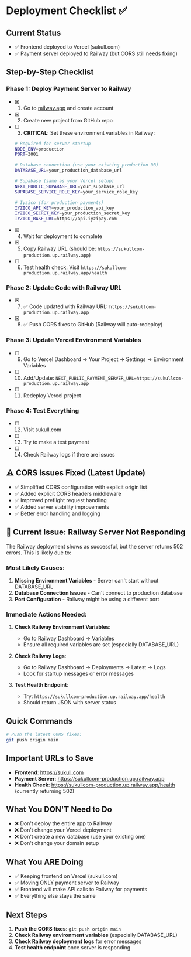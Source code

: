 # Deployment Checklist ✅

## Current Status
- ✅ Frontend deployed to Vercel (sukull.com)
- ✅ Payment server deployed to Railway (but CORS still needs fixing)

## Step-by-Step Checklist

### Phase 1: Deploy Payment Server to Railway
- [x] 1. Go to [railway.app](https://railway.app) and create account
- [x] 2. Create new project from GitHub repo
- [ ] 3. **CRITICAL**: Set these environment variables in Railway:
  ```bash
  # Required for server startup
  NODE_ENV=production
  PORT=3001
  
  # Database connection (use your existing production DB)
  DATABASE_URL=your_production_database_url
  
  # Supabase (same as your Vercel setup)
  NEXT_PUBLIC_SUPABASE_URL=your_supabase_url
  SUPABASE_SERVICE_ROLE_KEY=your_service_role_key
  
  # Iyzico (for production payments)
  IYZICO_API_KEY=your_production_api_key
  IYZICO_SECRET_KEY=your_production_secret_key
  IYZICO_BASE_URL=https://api.iyzipay.com
  ```
- [x] 4. Wait for deployment to complete
- [x] 5. Copy Railway URL (should be: `https://sukullcom-production.up.railway.app`)
- [ ] 6. Test health check: Visit `https://sukullcom-production.up.railway.app/health`

### Phase 2: Update Code with Railway URL
- [x] 7. ✅ Code updated with Railway URL: `https://sukullcom-production.up.railway.app`
- [x] 8. ✅ Push CORS fixes to GitHub (Railway will auto-redeploy)

### Phase 3: Update Vercel Environment Variables
- [ ] 9. Go to Vercel Dashboard → Your Project → Settings → Environment Variables
- [ ] 10. Add/Update: `NEXT_PUBLIC_PAYMENT_SERVER_URL=https://sukullcom-production.up.railway.app`
- [ ] 11. Redeploy Vercel project

### Phase 4: Test Everything
- [ ] 12. Visit sukull.com
- [ ] 13. Try to make a test payment
- [ ] 14. Check Railway logs if there are issues

## ⚠️ CORS Issues Fixed (Latest Update)
- ✅ Simplified CORS configuration with explicit origin list
- ✅ Added explicit CORS headers middleware
- ✅ Improved preflight request handling
- ✅ Added server stability improvements
- ✅ Better error handling and logging

## 🚨 Current Issue: Railway Server Not Responding

The Railway deployment shows as successful, but the server returns 502 errors. This is likely due to:

### Most Likely Causes:
1. **Missing Environment Variables** - Server can't start without DATABASE_URL
2. **Database Connection Issues** - Can't connect to production database
3. **Port Configuration** - Railway might be using a different port

### Immediate Actions Needed:

1. **Check Railway Environment Variables**:
   - Go to Railway Dashboard → Variables
   - Ensure all required variables are set (especially DATABASE_URL)

2. **Check Railway Logs**:
   - Go to Railway Dashboard → Deployments → Latest → Logs
   - Look for startup messages or error messages

3. **Test Health Endpoint**:
   - Try: `https://sukullcom-production.up.railway.app/health`
   - Should return JSON with server status

## Quick Commands

```bash
# Push the latest CORS fixes:
git push origin main
```

## Important URLs to Save
- **Frontend**: https://sukull.com
- **Payment Server**: https://sukullcom-production.up.railway.app
- **Health Check**: https://sukullcom-production.up.railway.app/health (currently returning 502)

## What You DON'T Need to Do
- ❌ Don't deploy the entire app to Railway
- ❌ Don't change your Vercel deployment
- ❌ Don't create a new database (use your existing one)
- ❌ Don't change your domain setup

## What You ARE Doing
- ✅ Keeping frontend on Vercel (sukull.com)
- ✅ Moving ONLY payment server to Railway
- ✅ Frontend will make API calls to Railway for payments
- ✅ Everything else stays the same

## Next Steps
1. **Push the CORS fixes**: `git push origin main`
2. **Check Railway environment variables** (especially DATABASE_URL)
3. **Check Railway deployment logs** for error messages
4. **Test health endpoint** once server is responding 